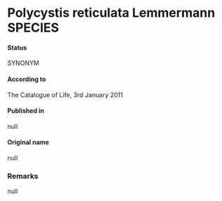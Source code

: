 # Polycystis reticulata Lemmermann SPECIES

#### Status
SYNONYM

#### According to
The Catalogue of Life, 3rd January 2011

#### Published in
null

#### Original name
null

### Remarks
null